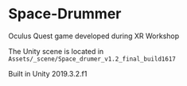 # Space-Drummer
Oculus Quest game developed during XR Workshop

The Unity scene is located in ```Assets/_scene/Space_drumer_v1.2_final_build1617```

Built in Unity 2019.3.2.f1
